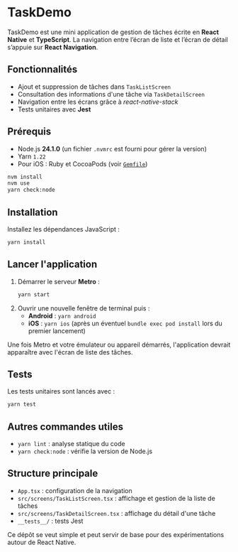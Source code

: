 # TaskDemo

TaskDemo est une mini application de gestion de tâches écrite en **React Native** et **TypeScript**. La navigation entre l’écran de liste et l’écran de détail s’appuie sur **React Navigation**.


## Fonctionnalités

- Ajout et suppression de tâches dans `TaskListScreen`
- Consultation des informations d'une tâche via `TaskDetailScreen`
- Navigation entre les écrans grâce à *react-native-stack*
- Tests unitaires avec **Jest**

## Prérequis

- Node.js **24.1.0** (un fichier `.nvmrc` est fourni pour gérer la version)
- Yarn `1.22`
- Pour iOS : Ruby et CocoaPods (voir [`Gemfile`](Gemfile))

```bash
nvm install
nvm use
yarn check:node
```

## Installation

Installez les dépendances JavaScript :

```bash
yarn install
```

## Lancer l'application

1. Démarrer le serveur **Metro** :
   ```bash
   yarn start
   ```
2. Ouvrir une nouvelle fenêtre de terminal puis :
   - **Android** : `yarn android`
   - **iOS** : `yarn ios` (après un éventuel `bundle exec pod install` lors du premier lancement)

Une fois Metro et votre émulateur ou appareil démarrés, l'application devrait apparaître avec l'écran de liste des tâches.

## Tests

Les tests unitaires sont lancés avec :

```bash
yarn test
```

## Autres commandes utiles

- `yarn lint` : analyse statique du code
- `yarn check:node` : vérifie la version de Node.js

## Structure principale

- `App.tsx` : configuration de la navigation
- `src/screens/TaskListScreen.tsx` : affichage et gestion de la liste de tâches
- `src/screens/TaskDetailScreen.tsx` : affichage du détail d'une tâche
- `__tests__/` : tests Jest

Ce dépôt se veut simple et peut servir de base pour des expérimentations autour de React Native.
